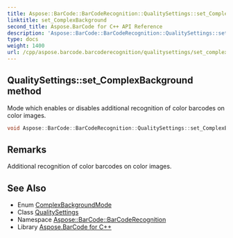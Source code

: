 ```yaml
---
title: Aspose::BarCode::BarCodeRecognition::QualitySettings::set_ComplexBackground method
linktitle: set_ComplexBackground
second_title: Aspose.BarCode for C++ API Reference
description: 'Aspose::BarCode::BarCodeRecognition::QualitySettings::set_ComplexBackground method. Mode which enables or disables additional recognition of color barcodes on color images in C++.'
type: docs
weight: 1400
url: /cpp/aspose.barcode.barcoderecognition/qualitysettings/set_complexbackground/
---
```

## QualitySettings::set_ComplexBackground method


Mode which enables or disables additional recognition of color barcodes on color images.

```cpp
void Aspose::BarCode::BarCodeRecognition::QualitySettings::set_ComplexBackground(ComplexBackgroundMode value)
```

## Remarks


Additional recognition of color barcodes on color images. 



## See Also

* Enum [ComplexBackgroundMode](../../complexbackgroundmode/)
* Class [QualitySettings](../)
* Namespace [Aspose::BarCode::BarCodeRecognition](../../)
* Library [Aspose.BarCode for C++](../../../)
